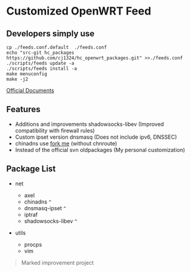 Customized OpenWRT Feed
=======================

Developers simply use
---------------------

```shell
cp ./feeds.conf.default  ./feeds.conf
echo "src-git hc_packages https://github.com/cj1324/hc_openwrt_packages.git" >>./feeds.conf
./scripts/feeds update -a
./scripts/feeds install -a
make menuconfig
make -j2
```

[Official Documents](http://wiki.openwrt.org/doc/devel/feeds "Official Documents")

Features
--------

+ Additions and improvements shadowsocks-libev (Improved compatibility with firewall rules)
+ Custom ipset version dnsmasq (Does not include ipv6, DNSSEC)
+ chinadns use [fork me](https://github.com/cj1324/ChinaDNS-OpenWRT "Github") (without chnroute)
+ Instead of the official svn oldpackages (My personal customization)

Package List
------------

+ net

  + axel
  + chinadns `^`
  + dnsmasq-ipset `^`
  + iptraf
  + shadowsocks-libev `^`

+ utils

  + procps
  + vim

> Marked improvement project
